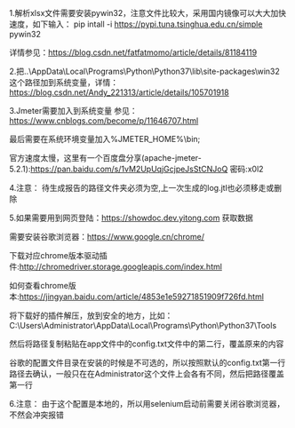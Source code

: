 1.解析xlsx文件需要安装pywin32，注意文件比较大，采用国内镜像可以大大加快速度，如下输入：
pip intall -i https://pypi.tuna.tsinghua.edu.cn/simple pywin32

  详情参见：https://blog.csdn.net/fatfatmomo/article/details/81184119

2.把..\AppData\Local\Programs\Python\Python37\lib\site-packages\win32
  这个路径加到系统变量，详情：https://blog.csdn.net/Andy_221313/article/details/105701918

3.Jmeter需要加入到系统变量
  参见：https://www.cnblogs.com/become/p/11646707.html

  最后需要在系统环境变量加入%JMETER_HOME%\bin;
   
  官方速度太慢，这里有一个百度盘分享(apache-jmeter-5.2.1):https://pan.baidu.com/s/1vM2UpUqjGcjpeJsStCNJoQ   密码:x0l2

4.注意：
  待生成报告的路径文件夹必须为空,上一次生成的log.jtl也必须移走或删除

5.如果需要用到网页登陆：https://showdoc.dev.yitong.com 获取数据

  需要安装谷歌浏览器：https://www.google.cn/chrome/

  下载对应chrome版本驱动插件:http://chromedriver.storage.googleapis.com/index.html


  如何查看chrome版本:https://jingyan.baidu.com/article/4853e1e59271851909f726fd.html

  将下载好的插件解压，放到安全的地方，比如：C:\Users\Administrator\AppData\Local\Programs\Python\Python37\Tools

  然后将路径复制粘贴在app文件中的config.txt文件中的第二行，覆盖原来的内容

  谷歌的配置文件目录在安装的时候是不可选的，所以按照默认的config.txt第一行路径去确认，一般只在在Administrator这个文件上会各有不同，然后把路径覆盖第一行

  6.注意：
      由于这个配置是本地的，所以用selenium启动前需要关闭谷歌浏览器，不然会冲突报错

